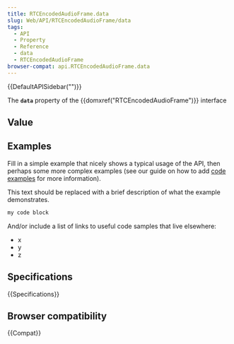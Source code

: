 ```yaml
---
title: RTCEncodedAudioFrame.data
slug: Web/API/RTCEncodedAudioFrame/data
tags:
  - API
  - Property
  - Reference
  - data
  - RTCEncodedAudioFrame
browser-compat: api.RTCEncodedAudioFrame.data
---
```

{{DefaultAPISidebar("")}}

The **`data`** property of the {{domxref("RTCEncodedAudioFrame")}} interface 

## Value



## Examples

Fill in a simple example that nicely shows a typical usage of the API, then perhaps some more complex examples (see our guide on how to add [code examples](/en-US/docs/MDN/Contribute/Structures/Code_examples) for more information).

This text should be replaced with a brief description of what the example demonstrates.

```js
my code block
```

And/or include a list of links to useful code samples that live elsewhere:

*   x
*   y
*   z

## Specifications

{{Specifications}}

## Browser compatibility

{{Compat}}


